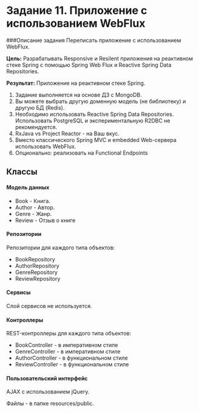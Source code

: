 # Задание 11. Приложение с использованием WebFlux

###Описание задания
Переписать приложение с использованием WebFlux.

**Цель:** Pазрабатывать Responsive и Resilent приложения на реактивном стеке Spring c помощью Spring Web Flux и Reactive Spring Data Repositories.

**Результат:** Приложение на реактивном стеке Spring.

1. Задание выполняется на основе ДЗ с MongoDB.
2. Вы можете выбрать другую доменную модель (не библиотеку) и другую БД (Redis).
3. Необходимо использовать Reactive Spring Data Repositories. 
    Использовать PostgreSQL и экспериментальную R2DBC не рекомендуется.
4. RxJava vs Project Reactor - на Ваш вкус.
5. Вместо классического Spring MVC и embedded Web-сервера использовать WebFlux.
6. Опционально: реализовать на Functional Endpoints

## Классы
#### Модель данных
* Book - Книга.
* Author - Автор. 
* Genre - Жанр.
* Review - Отзыв о книге
 #### Репозитории
 Репозитории для каждого типа объектов:
* BookRepository
* AuthorRepository
* GenreRepository
* ReviewRepository
 #### Сервисы
Слой сервисов не используется.
 #### Контроллеры
 REST-контроллеры для каждого типа объектов:
* BookController - в императивном стиле
* GenreController - в императивном стиле
* AuthorController - в функциональном стиле
* ReviewController - в функциональном стиле
#### Пользовательский интерфейс
AJAX c использованием jQuery.

Файлы - в папке resources/public.


